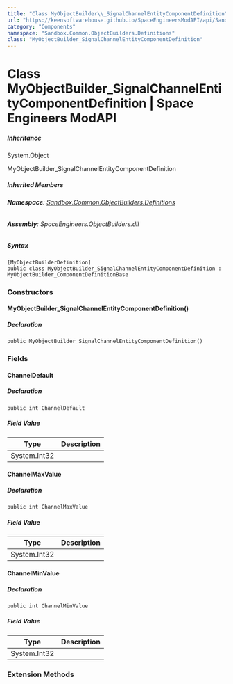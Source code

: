 ```yaml
---
title: "Class MyObjectBuilder\\_SignalChannelEntityComponentDefinition"
url: "https://keensoftwarehouse.github.io/SpaceEngineersModAPI/api/Sandbox.Common.ObjectBuilders.Definitions.MyObjectBuilder_SignalChannelEntityComponentDefinition.html"
category: "Components"
namespace: "Sandbox.Common.ObjectBuilders.Definitions"
class: "MyObjectBuilder_SignalChannelEntityComponentDefinition"
---
```


# Class MyObjectBuilder\_SignalChannelEntityComponentDefinition | Space Engineers ModAPI

##### Inheritance

System.Object

MyObjectBuilder\_SignalChannelEntityComponentDefinition

##### Inherited Members

###### **Namespace**: [Sandbox.Common.ObjectBuilders.Definitions](https://keensoftwarehouse.github.io/SpaceEngineersModAPI/api/Sandbox.Common.ObjectBuilders.Definitions.html)

###### **Assembly**: SpaceEngineers.ObjectBuilders.dll

##### Syntax

```
[MyObjectBuilderDefinition]
public class MyObjectBuilder_SignalChannelEntityComponentDefinition : MyObjectBuilder_ComponentDefinitionBase
```

### Constructors

#### MyObjectBuilder\_SignalChannelEntityComponentDefinition()

##### Declaration

```
public MyObjectBuilder_SignalChannelEntityComponentDefinition()
```

### Fields

#### ChannelDefault

##### Declaration

```
public int ChannelDefault
```

##### Field Value

| Type | Description |
| --- | --- |
| System.Int32 |     |

#### ChannelMaxValue

##### Declaration

```
public int ChannelMaxValue
```

##### Field Value

| Type | Description |
| --- | --- |
| System.Int32 |     |

#### ChannelMinValue

##### Declaration

```
public int ChannelMinValue
```

##### Field Value

| Type | Description |
| --- | --- |
| System.Int32 |     |

### Extension Methods